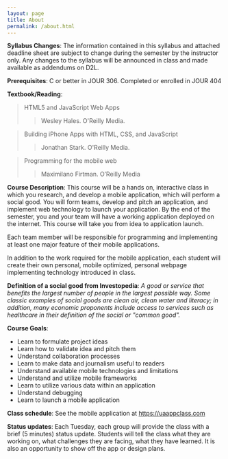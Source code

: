 ```yaml
---
layout: page
title: About
permalink: /about.html
---
```


**Syllabus Changes**: The information contained in this syllabus and attached deadline sheet are subject to change during the semester by the instructor only. Any changes to the syllabus will be announced in class and made available as addendums on D2L.

**Prerequisites**: C or better in JOUR 306. Completed or enrolled in JOUR 404

**Textbook/Reading**:

> HTML5 and JavaScript Web Apps
>> Wesley Hales. O'Reilly Media.

> Building iPhone Apps with HTML, CSS, and JavaScript
>> Jonathan Stark. O'Reilly Media.

> Programming for the mobile web
>> Maximilano Firtman. O’Reilly Media

**Course Description**: This course will be a hands on, interactive class in which you research, and develop a mobile application, which will perform a social good. You will form teams, develop and pitch an application, and implement web technology to launch your application. By the end of the semester, you and your team will have a working application deployed on the internet. This course will take you from idea to application launch.

Each team member will be responsible for programming and implementing at least one major feature of their mobile applications.

In addition to the work required for the mobile application, each student will create their own personal, mobile optimized, personal webpage implementing technology introduced in class.

**Definition of a social good from Investopedia**: *A good or service that benefits the largest number of people in the largest possible way. Some classic examples of social goods are clean air, clean water and literacy; in addition, many economic proponents include access to services such as healthcare in their definition of the social or "common good".*

**Course Goals**:

* Learn to formulate project ideas
* Learn how to validate idea and pitch them
* Understand collaboration processes
* Learn to make data and journalism useful to readers
* Understand available mobile technologies and limitations
* Understand and utilize mobile frameworks
* Learn to utilize various data within an application
* Understand debugging
* Learn to launch a mobile application

**Class schedule**: See the mobile application at https://uaappclass.com

**Status updates**: Each Tuesday, each group will provide the class with a brief (5 minutes) status update. Students will tell the class what they are working on, what challenges they are facing, what they have learned. It is also an opportunity to show off the app or design plans.
